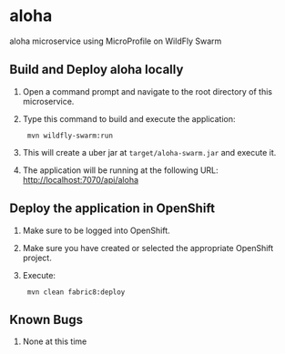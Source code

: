 # aloha
aloha microservice using MicroProfile on WildFly Swarm

Build and Deploy aloha locally
-----------------------------

1. Open a command prompt and navigate to the root directory of this microservice.
2. Type this command to build and execute the application:

        mvn wildfly-swarm:run

3. This will create a uber jar at  `target/aloha-swarm.jar` and execute it.
4. The application will be running at the following URL: <http://localhost:7070/api/aloha>

Deploy the application in OpenShift
-----------------------------------

1. Make sure to be logged into OpenShift.
2. Make sure you have created or selected the appropriate OpenShift project. 
3. Execute:

		mvn clean fabric8:deploy

Known Bugs
----------
1. None at this time